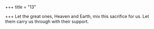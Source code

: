 +++
title = "13"

+++
Let the great ones, Heaven and Earth, mix this sacrifice for us.
Let them carry us through with their support.